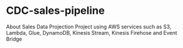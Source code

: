 # CDC-sales-pipeline
About Sales Data Projection Project using AWS services such as S3, Lambda, Glue, DynamoDB, Kinesis Stream, Kinesis Firehose and Event Bridge
